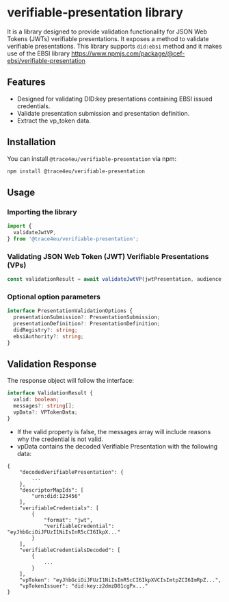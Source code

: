 # verifiable-presentation library

It is a library designed to provide validation functionality for JSON Web Tokens (JWTs) verifiable presentations. 
It exposes a method to validate verifiable presentations. 
This library supports `did:ebsi` method and it makes use of the EBSI library https://www.npmjs.com/package/@cef-ebsi/verifiable-presentation

## Features
- Designed for validating DID:key presentations containing EBSI issued credentials.
- Validate presentation submission and presentation definition.
- Extract the vp_token data.


## Installation

You can install `@trace4eu/verifiable-presentation` via npm:

```bash
npm install @trace4eu/verifiable-presentation
```

## Usage

### Importing the library

```typescript
import {
  validateJwtVP,
} from '@trace4eu/verifiable-presentation';
```

### Validating JSON Web Token (JWT) Verifiable Presentations (VPs)

```typescript
const validationResult = await validateJwtVP(jwtPresentation, audience, options);
```

### Optional option parameters

```typescript
interface PresentationValidationOptions {
  presentationSubmission?: PresentationSubmission;
  presentationDefinition?: PresentationDefinition;
  didRegistry?: string;
  ebsiAuthority?: string;
}
```

## Validation Response
The response object will follow the interface:

```typescript
interface ValidationResult {
  valid: boolean;
  messages?: string[];
  vpData?: VPTokenData;
}
```
- If the valid property is false, the messages array will include reasons why the credential is not valid.
- vpData contains the decoded Verifiable Presentation with the following data:
```
{
    "decodedVerifiablePresentation": {
        ...
    },
    "descriptorMapIds": [
        "urn:did:123456"
    ],
    "verifiableCredentials": [
        {
            "format": "jwt",
            "verifiableCredential": "eyJhbGciOiJFUzI1NiIsInR5cCI6IkpX..."
        }
    ],
    "verifiableCredentialsDecoded": [
        {
            ...
        }
    ],
    "vpToken": "eyJhbGciOiJFUzI1NiIsInR5cCI6IkpXVCIsImtpZCI6ImRpZ...",
    "vpTokenIssuer": "did:key:z2dmzD81cgPx..."
}
```
